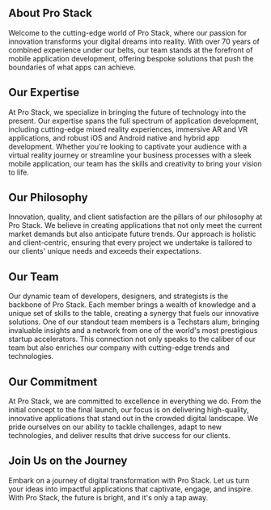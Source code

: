 ## About Pro Stack
Welcome to the cutting-edge world of Pro Stack, where our passion for innovation transforms your digital dreams into reality. With over 70 years of combined experience under our belts, our team stands at the forefront of mobile application development, offering bespoke solutions that push the boundaries of what apps can achieve.

## Our Expertise
At Pro Stack, we specialize in bringing the future of technology into the present. Our expertise spans the full spectrum of application development, including cutting-edge mixed reality experiences, immersive AR and VR applications, and robust iOS and Android native and hybrid app development. Whether you're looking to captivate your audience with a virtual reality journey or streamline your business processes with a sleek mobile application, our team has the skills and creativity to bring your vision to life.

## Our Philosophy
Innovation, quality, and client satisfaction are the pillars of our philosophy at Pro Stack. We believe in creating applications that not only meet the current market demands but also anticipate future trends. Our approach is holistic and client-centric, ensuring that every project we undertake is tailored to our clients' unique needs and exceeds their expectations.

## Our Team
Our dynamic team of developers, designers, and strategists is the backbone of Pro Stack. Each member brings a wealth of knowledge and a unique set of skills to the table, creating a synergy that fuels our innovative solutions. One of our standout team members is a Techstars alum, bringing invaluable insights and a network from one of the world's most prestigious startup accelerators. This connection not only speaks to the caliber of our team but also enriches our company with cutting-edge trends and technologies.

## Our Commitment
At Pro Stack, we are committed to excellence in everything we do. From the initial concept to the final launch, our focus is on delivering high-quality, innovative applications that stand out in the crowded digital landscape. We pride ourselves on our ability to tackle challenges, adapt to new technologies, and deliver results that drive success for our clients.

## Join Us on the Journey
Embark on a journey of digital transformation with Pro Stack. Let us turn your ideas into impactful applications that captivate, engage, and inspire. With Pro Stack, the future is bright, and it's only a tap away.
